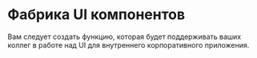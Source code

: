 # Фабрика UI компонентов

Вам следует создать функцию, которая будет поддерживать ваших коллег в работе над UI для внутреннего корпоративного приложения.

